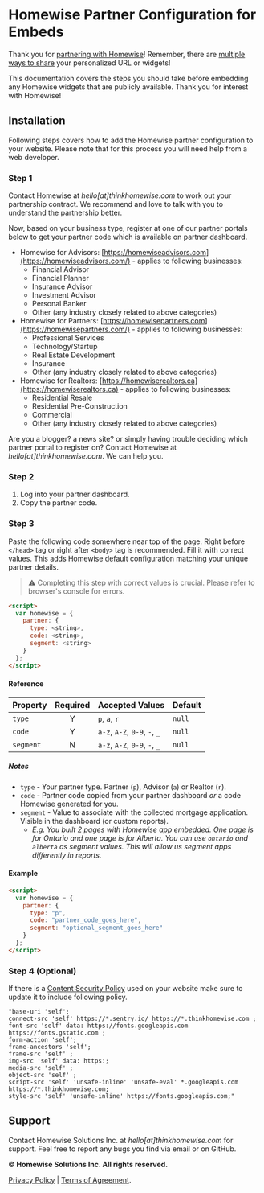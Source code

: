 # Homewise Partner Configuration for Embeds
Thank you for [partnering with Homewise](https://youtu.be/yz-ZVXk6R2k)! Remember, there are
[multiple ways to share](https://www.youtube.com/watch?v=m2HKbYtsZl8) your personalized URL or widgets!

This documentation covers the steps you should take before embedding any Homewise widgets that are publicly available.
Thank you for interest with Homewise!

## Installation
Following steps covers how to add the Homewise partner configuration to your website. Please note that for this process 
you will need help from a web developer.

### Step 1
Contact Homewise at *hello[at]thinkhomewise.com* to work out your partnership contract. We recommend and love to talk
with you to understand the partnership better.

Now, based on your business type, register at one of our partner portals below to get your partner code which is 
available on partner dashboard.
- Homewise for Advisors: [https://homewiseadvisors.com](https://homewiseadvisors.com/) - applies to following businesses:
  - Financial Advisor
  - Financial Planner
  - Insurance Advisor
  - Investment Advisor
  - Personal Banker
  - Other (any industry closely related to above categories)
- Homewise for Partners: [https://homewisepartners.com](https://homewisepartners.com/) - applies to following businesses:
  - Professional Services
  - Technology/Startup
  - Real Estate Development
  - Insurance
  - Other (any industry closely related to above categories)
- Homewise for Realtors: [https://homewiserealtors.ca](https://homewiserealtors.ca) - applies to following businesses:
  - Residential Resale
  - Residential Pre-Construction
  - Commercial
  - Other (any industry closely related to above categories)

Are you a blogger? a news site? or simply having trouble deciding which partner portal to register on? Contact Homewise
at *hello[at]thinkhomewise.com*. We can help you.

### Step 2
1. Log into your partner dashboard.
2. Copy the partner code.

### Step 3
Paste the following code somewhere near top of the page. Right before `</head>` tag or right after `<body>` tag is 
recommended. Fill it with correct values. This adds Homewise default configuration matching your unique partner details.

> :warning: Completing this step with correct values is crucial. Please refer to browser's console for errors.

```html
<script>
  var homewise = {
    partner: {
      type: <string>,
      code: <string>,
      segment: <string>
    }
  };
</script>
```

#### Reference
| Property   | Required | Accepted Values               | Default  |
|------------|:--------:|-------------------------------|----------|
| `type`     |    Y     | `p`, `a`, `r`                 | `null`   |
| `code`     |    Y     | `a-z`, `A-Z`, `0-9`, `-`, `_` | `null`   |
| `segment`  |    N     | `a-z`, `A-Z`, `0-9`, `-`, `_` | `null`   |

##### Notes
* `type` - Your partner type. Partner (`p`), Advisor (`a`) or Realtor (`r`).
* `code` - Partner code copied from your partner dashboard _or_ a code Homewise generated for you.
* `segment` - Value to associate with the collected mortgage application. Visible in the dashboard (or custom reports). 
  * _E.g. You built 2 pages with Homewise app embedded. One page is for Ontario and one page is for Alberta. You can use
    `ontario` and `alberta` as segment values. This will allow us segment apps differently in reports._

#### Example
```html
<script>
  var homewise = {
    partner: {
      type: "p",
      code: "partner_code_goes_here",
      segment: "optional_segment_goes_here"
    }
  };
</script>
```

### Step 4 (Optional)
If there is a [Content Security Policy](https://developer.mozilla.org/en-US/docs/Web/HTTP/CSP) used on your website 
make sure to update it to include following policy. 
```
"base-uri 'self';
connect-src 'self' https://*.sentry.io/ https://*.thinkhomewise.com ;
font-src 'self' data: https://fonts.googleapis.com https://fonts.gstatic.com ;
form-action 'self';
frame-ancestors 'self';
frame-src 'self' ;
img-src 'self' data: https:;
media-src 'self' ;
object-src 'self' ;
script-src 'self' 'unsafe-inline' 'unsafe-eval' *.googleapis.com https://*.thinkhomewise.com;
style-src 'self' 'unsafe-inline' https://fonts.googleapis.com;"
```

## Support
Contact Homewise Solutions Inc. at *hello[at]thinkhomewise.com* for support. Feel free to report any bugs you find via
email or on GitHub.

**© Homewise Solutions Inc. All rights reserved.**

[Privacy Policy](https://thinkhomewise.com/page/privacy/) | [Terms of Agreement](https://thinkhomewise.com/page/terms/).